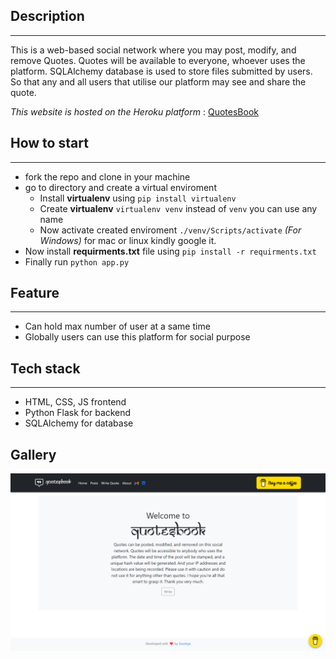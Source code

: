 ## Description
---
This is a web-based social network where you may post, modify, and remove Quotes. Quotes will be available to everyone, whoever uses the platform. SQLAlchemy database is used to store files submitted by users. So that any and all users that utilise our platform may see and share the quote.

_This website is hosted on the Heroku platform_ : [QuotesBook](quotesbooks.herokuapp.com/)

## How to start
---
- fork the repo and clone in your machine
- go to directory and create a virtual enviroment
    - Install __virtualenv__ using ```pip install virtualenv```
    - Create __virtualenv__ ```virtualenv venv``` instead of ```venv``` you can use any name
    - Now activate created enviroment ```./venv/Scripts/activate``` _(For Windows)_ for mac or linux kindly google it.
- Now install __requirments.txt__ file using ```pip install -r requirments.txt```
- Finally run ```python app.py``` 


## Feature
---
- Can hold max number of user at a same time
- Globally users can use this platform for social purpose


## Tech stack
---
- HTML, CSS, JS frontend
- Python Flask for backend
- SQLAlchemy for database


## Gallery
![QuotesBook Screenshot](https://raw.githubusercontent.com/souloper/QuotesBook/main/QuotesBook.png)
